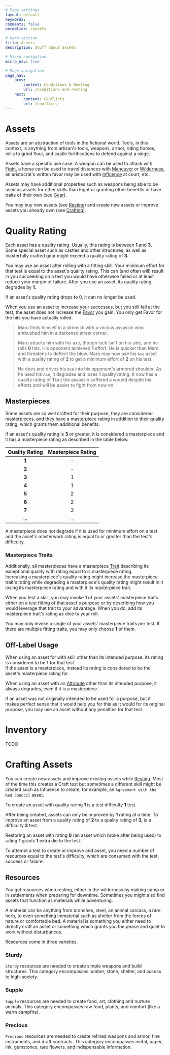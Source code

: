 ```yaml
---
# Page settings
layout: default
keywords:
comments: false
permalink: /assets

# Hero section
title: Assets
description: Stuff about assets

# Micro navigation
micro_nav: true

# Page navigation
page_nav:
    prev:
        content: Conditions & Resting
        url: /conditions-and-resting
    next:
        content: Conflicts
        url: /conflicts
---
```


# Assets

Assets are an abstraction of tools in the fictional world. Tools, in this context, is anything from artisan's tools, weapons, armor, riding horses, mills to grind flour, and castle fortifications to defend against a siege.

Assets have a specific use case. A weapon can be used to attack with [Fight](/skill-list#fight), a horse can be used to travel distances with [Maneuver](/skill-list#maneuver) or [Wilderness](/skill-list#wilderness), an aristocrat's written favor may be used with [Influence](/skill-list#influence) at court, etc.

Assets may have additional properties such as weapons being able to be used as assets for other skills than Fight or granting other benefits or have traits of their own (see [Gear](/gear)).

You may buy new assets (see [Resting](conditions-and-resting#crafting)) and create new assets or improve assets you already own (see [Crafting](/#crafting)).


# Quality Rating

Each asset has a quality rating. Usually, this rating is between **1** and **3.** Some special asset such as castles and other structures, as well as masterfully crafted gear might exceed a quality rating of **3.**

You may use an asset after rolling with a fitting skill. Your minimum effort for that test is equal to the asset's quality rating. This can (and often will) result in you succeeding on a test you would have otherwise failed or at least reduce your margin of failure. After you use an asset, its quality rating degrades by **1.**

If an asset's quality rating drops to 0, it can no longer be used.

When you use an asset to increase your successes, but you still fail at the test, the asset does not increase the [Favor](character#favor) you gain. You only get Favor for the hits you have actually rolled.

> Maro finds himself in a skirmish with a vicious assassin who ambushed him in a darkened street corner.
> 
> Maro attacks him with his axe, though luck isn't on his side, and he rolls **0** hits. His opponent achieved **1** effort. He is quicker than Maro and threatens to deflect the blow. Maro may now use his `Axe` asset with a quality rating of **2** to get a minimum effort of **2** on his test.
> 
> He does and drives his `Axe` into his opponent's armored shoulder. As he used his `Axe`, it degrades and loses **1** quality rating. It now has a quality rating of **1** but the assassin suffered a wound despite his efforts and will be easier to fight from now on.


## Masterpieces

Some assets are so well crafted for their purpose, they are considered masterpieces, and they have a masterpiece rating in addition to their quality rating, which grants them additional benefits.

If an asset's quality rating is **3** or greater, it is considered a masterpiece and it has a masterpiece rating as described in the table below.

| Quality Rating | Masterpiece Rating |
|:--------------:|:------------------:|
|     **1**      |         -          |
|     **2**      |         -          |
|     **3**      |         1          |
|     **4**      |         1          |
|     **5**      |         2          |
|     **6**      |         2          |
|     **7**      |         3          |
|    **...**     |        ...         |

A masterpiece does not degrade if it is used for minimum effort on a test and the asset's masterwork rating is equal to or greater than the test's difficulty.

### Masterpiece Traits

Additionally, all masterpieces have a masterpiece [Trait](character#traits) describing its exceptional quality with rating equal to is masterpiece rating.  
Increasing a masterpiece's quality rating might increase the masterpiece trait's rating while degrading a masterpiece's quality rating might result in it losing its masterpiece rating and with it its masterpiece trait.

When you test a skill, you may invoke **1** of your assets' masterpiece traits either on a test fitting of that asset's purpose or by describing how you would leverage that trait to your advantage. When you do, add its masterpiece trait's rating as dice to your roll.

You may only invoke a single of your assets' masterpiece traits per test. If there are multiple fitting traits, you may only choose **1** of them.


## Off-Label Usage

When using an asset for with skill other than its intended purpose, its rating is considered to be **1** for that test  
If the asset is a masterpiece, instead its rating is considered to be the asset's masterpiece rating for.

When using an asset with an [Attribute](character#attributes) other than its intended purpose, it always degrades, even if it is a masterpiece.

If an asset was not originally intended to be used for a purpose, but it makes perfect sense that it would help you for this as it would for its original purpose, you may use an asset without any penalties for that test.



# Inventory

TODO



# Crafting Assets

You can create new assets and improve existing assets while [Resting](conditions-and-resting#crafting). Most of the time this creates a Craft test but sometimes a different skill might be created such as Influence to create, for example, an `Agreement with the Red Council` asset.

To create an asset with quality raring **1** is a test difficulty **1** test.

After being created, assets can only be improved by **1** rating at a time. To improve an asset from a quality rating of **2** to a quality rating of **3,** is a difficulty **3** test.

Restoring an asset with rating **0** (an asset which broke after being used) to rating **1** grants **1** extra die to the test.

To attempt a test to create or improve and asset, you need a number of resources equal to the test's difficulty, which are consumed with the test, success or failure.

## Resources

You get resources when resting, either in the wilderness by making camp or in settlements when preparing for downtime. Sometimes you might also find assets that function as materials while adventuring.

A material can be anything from branches, steel, an animal carcass, a rare herb, to even something immaterial such as shelter from the forces of nature or comfortable bed. A material is something you either need to directly craft an asset or something which grants you the peace and quiet to work without disturbances. 

Resources come in three varieties.

### Sturdy

`Sturdy` resources are needed to create simple weapons and build structures. This category encompasses lumber, stone, shelter, and access to high-society.

### Supple

`Supple` resources are needed to create food, art, clothing and nurture animals. This category encompasses raw food, plants, and comfort (like a warm campfire).

### Precious

`Precious` resources are needed to create refined weapons and armor, fine instruments, and draft contracts. This category encompasses metal, paper, ink, gemstones, rare flowers, and indispensable information.
